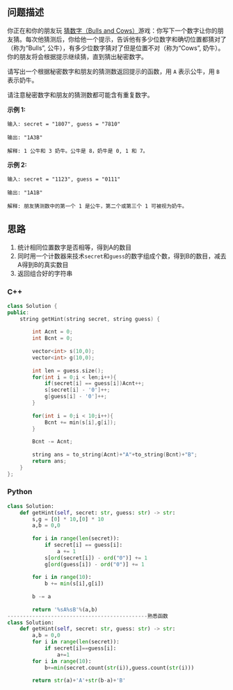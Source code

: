 ## 问题描述

你正在和你的朋友玩 [猜数字（Bulls and Cows）](https://baike.baidu.com/item/%E7%8C%9C%E6%95%B0%E5%AD%97/83200?fromtitle=Bulls+and+Cows&fromid=12003488&fr=aladdin)游戏：你写下一个数字让你的朋友猜。每次他猜测后，你给他一个提示，告诉他有多少位数字和确切位置都猜对了（称为“Bulls”, 公牛），有多少位数字猜对了但是位置不对（称为“Cows”, 奶牛）。你的朋友将会根据提示继续猜，直到猜出秘密数字。

请写出一个根据秘密数字和朋友的猜测数返回提示的函数，用 `A` 表示公牛，用 `B` 表示奶牛。

请注意秘密数字和朋友的猜测数都可能含有重复数字。

**示例 1:**

```
输入: secret = "1807", guess = "7810"

输出: "1A3B"

解释: 1 公牛和 3 奶牛。公牛是 8，奶牛是 0, 1 和 7。
```

**示例 2:**

```
输入: secret = "1123", guess = "0111"

输出: "1A1B"

解释: 朋友猜测数中的第一个 1 是公牛，第二个或第三个 1 可被视为奶牛。
```

## 思路

1. 统计相同位置数字是否相等，得到A的数目
2. 同时用一个计数器来技术`secret`和`guess`的数字组成个数，得到B的数目，减去A得到B的真实数目
3. 返回组合好的字符串

### C++

```CPP
class Solution {
public:
    string getHint(string secret, string guess) {
        
        int Acnt = 0;
        int Bcnt = 0;
        
        vector<int> s(10,0);
        vector<int> g(10,0);
        
        int len = guess.size();
        for(int i = 0;i < len;i++){
            if(secret[i] == guess[i])Acnt++;
            s[secret[i] - '0']++;
            g[guess[i] - '0']++;
        }
        
        for(int i = 0;i < 10;i++){
            Bcnt += min(s[i],g[i]);
        }
              
        Bcnt -= Acnt;
        
        string ans = to_string(Acnt)+"A"+to_string(Bcnt)+"B";
        return ans;
    }
};
```



### Python

```Python
class Solution:
    def getHint(self, secret: str, guess: str) -> str:
        s,g = [0] * 10,[0] * 10
        a,b = 0,0
        
        for i in range(len(secret)):
            if secret[i] == guess[i]:
                a += 1
            s[ord(secret[i]) - ord("0")] += 1
            g[ord(guess[i]) - ord("0")] += 1
            
        for i in range(10):
            b += min(s[i],g[i])
            
        b -= a
        
        return '%sA%sB'%(a,b)
---------------------------------------------熟悉函数
class Solution:
    def getHint(self, secret: str, guess: str) -> str:
        a,b = 0,0
        for i in range(len(secret)):
            if secret[i]==guess[i]:
                a+=1             
        for i in range(10):
            b+=min(secret.count(str(i)),guess.count(str(i)))
        
        return str(a)+'A'+str(b-a)+'B'
```

